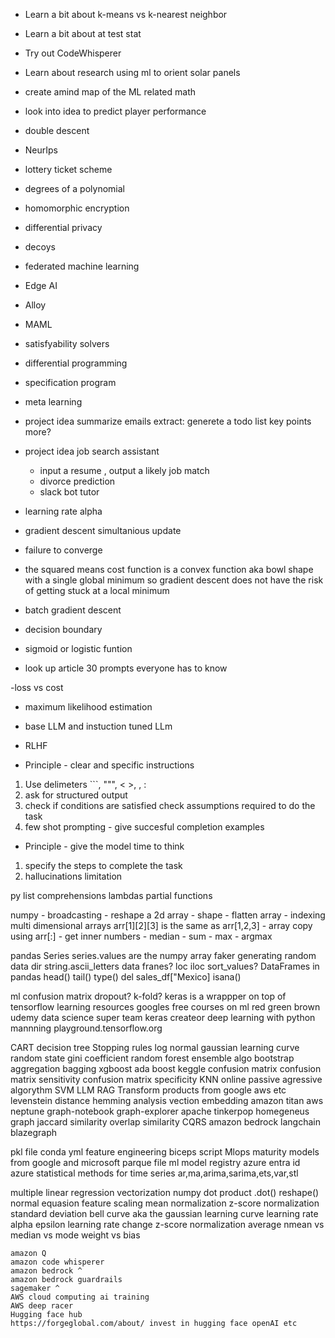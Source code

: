 - Learn a bit about k-means vs k-nearest neighbor
- Learn a bit about at test stat
- Try out CodeWhisperer
- Learn about research using ml to orient solar panels
- create amind map of the ML related math 
- look into idea to predict player performance 
- double descent
- NeurIps
- lottery ticket scheme
- degrees of a polynomial
- homomorphic encryption
- differential privacy
- decoys
- federated machine learning
- Edge AI
- Alloy
- MAML
- satisfyability solvers
- differential programming
- specification program
- meta learning

- project idea summarize emails extract:
    generete a todo list 
    key points
    more?
- project idea job search assistant
    - input a resume , output a likely job match 
    - divorce prediction
    - slack bot tutor
    
- learning rate alpha
- gradient descent simultanious update
- failure to converge
- the squared means cost function is a convex function aka bowl shape with a single 
global minimum so gradient descent does not have the risk of getting stuck at a 
local minimum
- batch gradient descent
- decision boundary
- sigmoid or logistic funtion
- look up article 30 prompts everyone has to know 
 
 -loss vs cost 
 - maximum likelihood estimation
- base LLM and instuction tuned LLm 
- RLHF

- Principle - clear and specific instructions
1. Use delimeters ```, """, < >, <tag> </tag>, :
1. ask for structured output
1. check if conditions are satisfied check assumptions required to do the task
1. few shot prompting - give succesful completion examples 
- Principle - give the model time to think
1. specify the steps to complete the task
1. hallucinations limitation 


py 
    list comprehensions
    lambdas
    partial functions

numpy 
    - broadcasting
    - reshape a 2d array
    - shape 
    - flatten array 
    - indexing multi dimensional arrays arr[1][2][3] is the same as arr[1,2,3]
    - array copy using arr[:]
    - get inner numbers
    - median 
    - sum 
    - max
    - argmax



pandas 
    Series
    series.values are the numpy array
    faker generating random data
    dir 
    string.ascii_letters
    data franes? 
    loc 
    iloc
    sort_values?
    DataFrames in pandas
        head()
        tail()
    type()
    del sales_df["Mexico]
    isana()

ml 
    confusion matrix
    dropout? 
    k-fold?
    keras is a wrappper on top of tensorflow
learning resources
    googles free courses on ml 
    red green brown 
    udemy data science super team 
    keras createor deep learning with python mannning
    playground.tensorflow.org

CART decision tree
Stopping rules
log normal 
gaussian 
learning curve
random state
gini coefficient
random forest ensemble algo
bootstrap aggregation
bagging
xgboost
ada boost
keggle 
confusion matrix
confusion matrix sensitivity
confusion matrix specificity
KNN
online passive agressive algorythm
SVM
LLM RAG 
Transform products from google aws etc
levenstein distance
hemming analysis
vection embedding
amazon titan 
aws neptune
graph-notebook
graph-explorer
apache tinkerpop
homegeneus graph
jaccard similarity
overlap similarity
CQRS
amazon bedrock
langchain 
blazegraph

pkl file 
conda yml 
feature engineering
biceps script
Mlops maturity models from google and microsoft
parque file
ml model registry azure
entra id azure
statistical methods for time series
    ar,ma,arima,sarima,ets,var,stl

multiple linear regression
vectorization
numpy 
    dot product .dot()
    reshape()
normal equasion 
feature scaling
mean normalization
z-score normalization
standard deviation
bell curve aka the gaussian 
learning curve
learning rate alpha 
epsilon learning rate change
z-score normalization
average nmean vs median vs mode
weight vs bias 





    amazon Q
    amazon code whisperer 
    amazon bedrock ^
    amazon bedrock guardrails
    sagemaker ^
    AWS cloud computing ai training
    AWS deep racer
    Hugging face hub
    https://forgeglobal.com/about/ invest in hugging face openAI etc
    